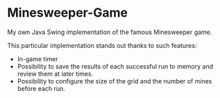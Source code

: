 # Minesweeper-Game
My own Java Swing implementation of the famous Minesweeper game.

This particular implementation stands out thanks to such features:
  - In-game timer
  - Possibility to save the results of each successful run to memory and review them at later times.
  - Possibility to configure the size of the grid and the number of mines before each run. 

